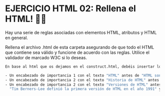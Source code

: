 # EJERCICIO HTML 02: Rellena el HTML! 👨🏽

Hay una serie de reglas asociadas con elementos HTML, atributos y HTML en general.

Rellena el archivo .html de esta carpeta asegurando de que todo el HTML que contiene sea válido y funcione de acuerdo con las reglas. Utilice el validador de marcado W3C si lo deseas.

```bash
En base al html que os dejamos en el construct.html, debéis insertar lo siguiente:

- Un encabezado de importancia 1 con el texto "HTML" antes de "HTML son las siglas de..."
- Un encabezado de importancia 2 con el texto "Historia de HTML" antes de "Los inicios del lenguaje HTML..."
- Un encabezado de importancia 2 con el texto "Versiones de HTML" antes de dos nuevos párrafos que contienen el texto 
  "Tim Berners-Lee definió la primera versión de HTML en el año 1991" y "En la actualidad, la última versión de HTML es HTML5".
```